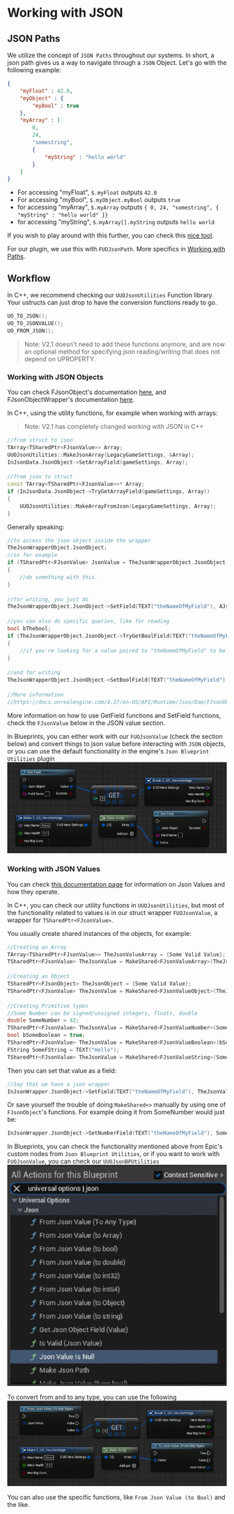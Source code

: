# Working with JSON

## JSON Paths

We utilize the concept of `JSON Paths` throughout our systems. In short, a json path gives us a way to navigate through a `JSON` Object. Let's go with the following example:  

```json
{
    "myFloat" : 42.0,
    "myObject" : {
        "myBool" : true
    },
    "myArray" : [ 
        0, 
        24, 
        "somestring",
        {
            "myString" : "hello world"
        }
    ]
}
```

* For accessing "myFloat", `$.myFloat` outputs `42.0`  
* For accessing "myBool", `$.myObject.myBool` outputs `true`  
* for accessing "myArray", `$.myArray` outputs `{ 0, 24, "somestring", { "myString" : "hello world" }}`  
* for accessing "myString", `$.myArray[].myString` outputs `hello world`  

If you wish to play around with this further, you can check this [nice tool](https://jsonpath.com/).  

For our plugin, we use this with `FUOJsonPath`. More specifics in [Working with Paths](/1-WorkingWithTheSettingsSystem.md#working-with-paths).  

## Workflow

In C++, we recommend checking our `UUOJsonUtilities` Function library. Your ustructs can just drop to have the conversion functions ready to go.  

```cpp
UO_TO_JSON();
UO_TO_JSONVALUE();
UO_FROM_JSON();
```

> Note: V2.1 doesn't need to add these functions anymore, and are now an optional method for specifying json reading/writing that does not depend on UPROPERTY.  

### Working with JSON Objects

You can check FJsonObject's documentation [here](https://docs.unrealengine.com/4.27/en-US/API/Runtime/Json/Dom/FJsonObject/), and FJsonObjectWrapper's documentation [here](https://docs.unrealengine.com/4.27/en-US/API/Runtime/JsonUtilities/FJsonObjectWrapper/).  

In C++, using the utility functions, for example when working with arrays:  

> Note: V2.1 has completely changed working with JSON in C++  

```cpp
//from struct to json
TArray<TSharedPtr<FJsonValue>> Array;
UUOJsonUtilities::MakeJsonArray(LegacyGameSettings, &Array);
InJsonData.JsonObject->SetArrayField(gameSettings, Array);

//from json to struct
const TArray<TSharedPtr<FJsonValue>>* Array;
if (InJsonData.JsonObject->TryGetArrayField(gameSettings, Array))
{
    UUOJsonUtilities::MakeArrayFromJson(LegacyGameSettings, Array);
}
```

Generally speaking:  

```cpp
//to access the json object inside the wrapper
TheJsonWrapperObject.JsonObject;
//so for example
if (TSharedPtr<FJsonValue> JsonValue = TheJsonWrapperObject.JsonObject.TryGetField("theNameOfMyField"))
{
    //do something with this.
}

//for writing, you just do 
TheJsonWrapperObject.JsonObject->SetField(TEXT("theNameOfMyField"), AJsonValue);

//you can also do specific queries, like for reading
bool bThebool;
if (TheJsonWrapperObject.JsonObject->TryGetBoolField(TEXT("theNameOfMyField")))
{
    //if you're looking for a value paired to "theNameOfMyField" to be of a specific type.
}

//and for writing
TheJsonWrapperObject.JsonObject->SetBoolField(TEXT("theNameOfMyField"), true);

//More information 
//https://docs.unrealengine.com/4.27/en-US/API/Runtime/Json/Dom/FJsonObject/
```

More information on how to use GetField functions and SetField functions, check the `FJsonValue` below in the JSON value section.  

In Blueprints, you can either work with our `FUOJsonValue` (check the section below) and convert things to json value before interacting with `JSON` objects, or you can use the default functionality in the engine's `Json Blueprint Utilities` plugin  
![Json Object](/Resources/Framework/SS_Graph_JsonObject.JPG)  

### Working with JSON Values

You can check [this documentation page](https://docs.unrealengine.com/4.27/en-US/API/Runtime/Json/Dom/) for information on Json Values and how they operate.  

In C++, you can check our utility functions in `UUOJsonUtilities`, but most of the functionality related to values is in our struct wrapper `FUOJsonValue`, a wrapper for `TSharedPtr<FJsonValue>`.  

You usually create shared instances of the objects, for example:  

```cpp
//Creating an Array
TArray<TSharedPtr<FJsonValue>> TheJsonValueArray = {Some Valid Value};
TSharedPtr<FJsonValue> TheJsonValue = MakeShared<FJsonValueArray>(TheJsonValueArray);

//Creating an Object
TSharedPtr<FJsonObject> TheJsonObject = {Some Valid Value}; 
TSharedPtr<FJsonValue> TheJsonValue = MakeShared<FJsonValueObject>(TheJsonObject); 

//Creating Primitive types
//Some Number can be signed/unsigned integers, floats, double
double SomeNumber = 42;
TSharedPtr<FJsonValue> TheJsonValue = MakeShared<FJsonValueNumber>(SomeNumber);
bool bSomeBoolean = true;
TSharedPtr<FJsonValue> TheJsonValue = MakeShared<FJsonValueBoolean>(bSomeBoolean);
FString SomeFString = TEXT("Hello");
TSharedPtr<FJsonValue> TheJsonValue = MakeShared<FJsonValueString>(SomeFString);
```

Then you can set that value as a field:  

```cpp
//Say that we have a json wrapper
InJsonWrapper.JsonObject->SetField(TEXT("theNameOfMyField"), TheJsonValue);
```

Or save yourself the trouble of doing `MakeShared<>` manually by using one of `FJsonObject`'s functions. For example doing it from SomeNumber would just be:  

```cpp
InJsonWrapper.JsonObject->SetNumberField(TEXT("theNameOfMyField"), SomeNumber);
```

In Blueprints, you can check the functionality mentioned above from Epic's custom nodes from `Json Blueprint Utilities`, or if you want to work with `FUOJsonValue`, you can check our `UUOJsonBPUtilities`  
![Search](/Resources/Framework/SS_Graph_JsonValue.JPG)  

To convert from and to any type, you can use the following  
![ToType](/Resources/Framework/ss_graph_JsonValue-2.JPG)  

You can also use the specific functions, like `From Json Value (to Bool)` and the like.  
